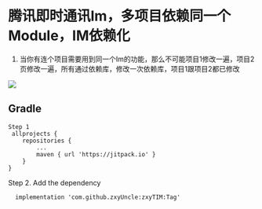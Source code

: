 # 腾讯即时通讯Im，多项目依赖同一个Module，IM依赖化
 1. 当你有连个项目需要用到同一个Im的功能，那么不可能项目1修改一遍，项目2页修改一遍，所有通过依赖库，修改一次依赖库，项目1跟项目2都已修改

[![](https://jitpack.io/v/zxyUncle/zxyTIM.svg)](https://jitpack.io/#zxyUncle/zxyTIM)

Gradle
-----

    Step 1
	 allprojects {
		repositories {
			...
			maven { url 'https://jitpack.io' }
		}
	}

Step 2. Add the dependency

      implementation 'com.github.zxyUncle:zxyTIM:Tag'












